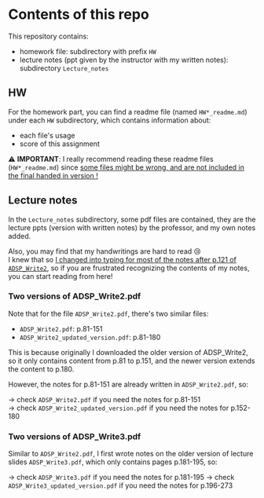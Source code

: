 # Contents of this repo

This repository contains:
- homework file: subdirectory with prefix `HW`
- lecture notes (ppt given by the instructor with my written notes): subdirectory `Lecture_notes`

## HW

For the homework part, you can find a readme file (named `HW*_readme.md`) under each `HW` subdirectory, which contains information about:
- each file's usage
- score of this assignment

:warning: **IMPORTANT**: I really recommend reading these readme files (`HW*_readme.md`) since <ins>some files might be wrong, and are not included in the final handed in version !</ins>

## Lecture notes

In the `Lecture_notes` subdirectory, some pdf files are contained, they are the lecture ppts (version with written notes) by the professor, and my own notes added.

Also, you may find that my handwritings are hard to read :cry:  
I knew that so <ins>I changed into typing for most of the notes after p.121 of `ADSP_Write2`</ins>, so if you are frustrated recognizing the contents of my notes, you can start reading from here! 

### Two versions of ADSP_Write2.pdf

Note that for the file `ADSP_Write2.pdf`, there's two similar files:

- `ADSP_Write2.pdf`: p.81-151
- `ADSP_Write2_updated_version.pdf`: p.81-180

This is because originally I downloaded the older version of ADSP_Write2, so it only contains content from p.81 to p.151, and the newer version extends the content to p.180.

However, the notes for p.81-151 are already written in `ADSP_Write2.pdf`, so: 

$\rightarrow$ check `ADSP_Write2.pdf` if you need the notes for p.81-151   
$\rightarrow$ check `ADSP_Write2_updated_version.pdf` if you need the notes for p.152-180

### Two versions of ADSP_Write3.pdf

Similar to `ADSP_Write2.pdf`, I first wrote notes on the older version of lecture slides `ADSP_Write3.pdf`, which only contains pages p.181-195, so:

$\rightarrow$ check `ADSP_Write3.pdf` if you need the notes for p.181-195 
$\rightarrow$ check `ADSP_Write3_updated_version.pdf` if you need the notes for p.196-273